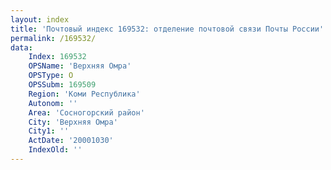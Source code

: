 ```yaml
---
layout: index
title: 'Почтовый индекс 169532: отделение почтовой связи Почты России'
permalink: /169532/
data:
    Index: 169532
    OPSName: 'Верхняя Омра'
    OPSType: О
    OPSSubm: 169509
    Region: 'Коми Республика'
    Autonom: ''
    Area: 'Сосногорский район'
    City: 'Верхняя Омра'
    City1: ''
    ActDate: '20001030'
    IndexOld: ''
---
```

